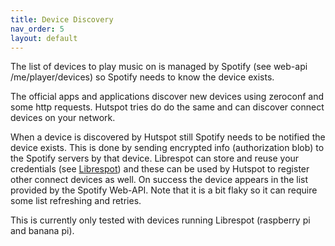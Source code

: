 ```yaml
---
title: Device Discovery
nav_order: 5
layout: default
---
```

The list of devices to play music on is managed by Spotify (see web-api /me/player/devices) so Spotify needs to know the device exists.

The official apps and applications discover new devices using zeroconf and some http requests. Hutspot tries do do the same and can discover connect devices on your network.

When a device is discovered by Hutspot still Spotify needs to be notified the device exists. This is done by sending encrypted info (authorization blob) to the Spotify servers by that device. Librespot can store and reuse your credentials (see [Librespot](/librespot)) and these can be used by Hutspot to register other connect devices as well. On success the device appears in the list provided by the Spotify Web-API. Note that it is a bit flaky so it can require some list refreshing and retries.

This is currently only tested with devices running Librespot (raspberry pi and banana pi).

